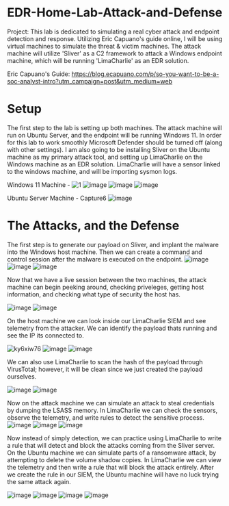 # EDR-Home-Lab-Attack-and-Defense

Project:
This lab is dedicated to simulating a real cyber attack and endpoint detection and response. Utilizing Eric Capuano's guide online, I will be using virtual machines to simulate the threat & victim machines. The attack machine will utilize 'Sliver' as a C2 framework to attack a Windows endpoint machine, which will be running 'LimaCharlie' as an EDR solution.

Eric Capuano's Guide: https://blog.ecapuano.com/p/so-you-want-to-be-a-soc-analyst-intro?utm_campaign=post&utm_medium=web

# Setup
The first step to the lab is setting up both machines. The attack machine will run on Ubuntu Server, and the endpoint will be running Windows 11. In order for this lab to work smoothly Microsoft Defender should be turned off (along with other settings). I am also going to be installing Sliver on the Ubuntu machine as my primary attack tool, and setting up LimaCharlie on the Windows machine as an EDR solution. LimaCharlie will have a sensor linked to the windows machine, and will be importing sysmon logs.

Windows 11 Machine -
![1](https://github.com/user-attachments/assets/754bbbf4-7f7a-401b-ba3b-897691600f79)
![image](https://github.com/user-attachments/assets/803f129d-0cd5-43b8-9d1c-eccb62e74165)
![image](https://github.com/user-attachments/assets/3a7718f7-4df9-4a87-8218-50302bcc21d6)
![image](https://github.com/user-attachments/assets/b2936041-b30f-4981-a7eb-17757867f6c7)

Ubuntu Server Machine - Capture6
![image](https://github.com/user-attachments/assets/944f6fa6-f968-4ee9-9413-c6ddff587225)

# The Attacks, and the Defense
The first step is to generate our payload on Sliver, and implant the malware into the Windows host machine. Then we can create a command and control session after the malware is executed on the endpoint.
![image](https://github.com/user-attachments/assets/ee80a16a-61ac-4430-89ce-72d78b9ffd0c)
![image](https://github.com/user-attachments/assets/2aad77c0-288f-4e16-b98a-6cc97b5f4caa)
![image](https://github.com/user-attachments/assets/cdcee30c-50f3-489b-92ca-45c3a68630e3)

Now that we have a live session between the two machines, the attack machine can begin peeking around, checking priveleges, getting host information, and checking what type of security the host has.

![image](https://github.com/user-attachments/assets/1d0f31f2-f6cb-476d-9b5b-cfd47486fb93)
![image](https://github.com/user-attachments/assets/68a63dd4-c3b8-4ca4-8f2b-b7d334aa9fc2)

On the host machine we can look inside our LimaCharlie SIEM and see telemetry from the attacker. We can identify the payload thats running and see the IP its connected to.

![ky6xiw76](https://github.com/user-attachments/assets/3b7ee68b-d7b7-4007-a334-29897391ecc7)
![image](https://github.com/user-attachments/assets/c4423766-b8c8-4328-95d8-fa6007221f0e)
![image](https://github.com/user-attachments/assets/b0711ec7-7297-4809-904d-bdc24e615396)

We can also use LimaCharlie to scan the hash of the payload through VirusTotal; however, it will be clean since we just created the payload ourselves.

![image](https://github.com/user-attachments/assets/e5087005-6906-4ecf-9309-5a27384e8087)
![image](https://github.com/user-attachments/assets/b1c6aa96-93cd-4ac8-9266-f8a1f5798d99)

Now on the attack machine we can simulate an attack to steal credentials by dumping the LSASS memory. In LimaCharlie we can check the sensors, observe the telemetry, and write rules to detect the sensitive process.
![image](https://github.com/user-attachments/assets/9eb72158-66db-4a64-90fa-7452b1cdbed1)
![image](https://github.com/user-attachments/assets/92c745ed-3652-4ff6-85aa-fa805267a8c6)
![image](https://github.com/user-attachments/assets/6436a3a3-3f30-4c08-aecd-91a046837d0b)

Now instead of simply detection, we can practice using LimaCharlie to write a rule that will detect and block the attacks coming from the Sliver server. On the Ubuntu machine we can simulate parts of a ransomware attack, by attempting to delete the volume shadow copies. In LimaCharlie we can view the telemetry and then write a rule that will block the attack entirely. After we create the rule in our SIEM, the Ubuntu machine will have no luck trying the same attack again.

![image](https://github.com/user-attachments/assets/c6c76807-36b9-465c-beaa-a657da21facd)
![image](https://github.com/user-attachments/assets/a75af825-6404-4807-a1e1-f86d38574830)
![image](https://github.com/user-attachments/assets/63cb7672-2c9e-44f3-a043-d47495f54dbd)
![image](https://github.com/user-attachments/assets/8f9410ab-a36b-49ec-8cac-c623ff25feb4)




